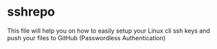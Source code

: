# sshrepo
This file will help you on how to easily setup your 
Linux cli ssh keys and push your files to GitHub (Passwordless Authentication)

